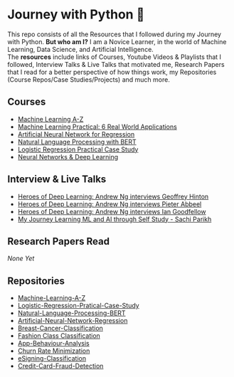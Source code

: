 # Journey with Python 🐍
This repo consists of all the Resources that I followed during my Journey with Python. **But who am I?** I am a Novice Learner, in the world of Machine Learning, Data Science, and Artificial Intelligence.  
The **resources** include links of Courses, Youtube Videos & Playlists that I followed, Interview Talks & Live Talks that motivated me, Research Papers that I read for a better perspective of how things work, my Repositories (Course Repos/Case Studies/Projects) and much more.

## Courses 
- <a href="https://www.udemy.com/share/101WciCEIfcVxQRXw=/" target="_blank">Machine Learning A-Z</a>
- <a href="https://www.udemy.com/share/101XIsCEIfcVxQRXw=/" target="_blank">Machine Learning Practical: 6 Real World Applications</a>
- <a href="https://www.udemy.com/share/102R9WCEIfcVxQRXw=/" target="_blank">Artificial Neural Network for Regression</a>
- <a href="https://www.udemy.com/share/102R7CCEIfcVxQRXw=/" target="_blank">Natural Language Processing with BERT</a>
- <a href="https://www.udemy.com/share/102R7cCEIfcVxQRXw=/" target="_blank">Logistic Regression Practical Case Study</a>
- <a href="https://www.coursera.org/learn/neural-networks-deep-learning" target="_blank">Neural Networks & Deep Learning</a>

## Interview & Live Talks
- [Heroes of Deep Learning: Andrew Ng interviews Geoffrey Hinton](https://youtu.be/-eyhCTvrEtE)
- [Heroes of Deep Learning: Andrew Ng interviews Pieter Abbeel](https://youtu.be/dmkPJpWCVcI)
- [Heroes of Deep Learning: Andrew Ng interviews Ian Goodfellow](https://youtu.be/pWAc9B2zJS4)
- [My Journey Learning ML and AI through Self Study - Sachi Parikh](https://youtu.be/iN7cAHpBA9s)

## Research Papers Read
*None Yet*

## Repositories
- [Machine-Learning-A-Z](https://github.com/Elemento24/Machine-Learning-A-Z)
- [Logistic-Regression-Pratical-Case-Study](https://github.com/Elemento24/Logistic-Regression-Pratical-Case-Study)
- [Natural-Language-Processing-BERT](https://github.com/Elemento24/Natural-Language-Processing-BERT)
- [Artificial-Neural-Network-Regression](https://github.com/Elemento24/Artificial-Neural-Network-Regression)
- [Breast-Cancer-Classification](https://github.com/Elemento24/Breast-Cancer-Classification)
- [Fashion Class Classification](https://github.com/Elemento24/Fashion-Class-Classification)
- [App-Behaviour-Analysis](https://github.com/Elemento24/App-Behaviour-Analysis)
- [Churn Rate Minimization](https://github.com/Elemento24/Churn-Rate-Minimization)
- [eSigning-Classification](https://github.com/Elemento24/eSigning-Classification)
- [Credit-Card-Fraud-Detection](https://github.com/Elemento24/Credit-Card-Fraud-Detection)